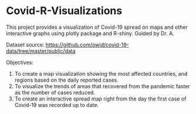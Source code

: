 # Covid-R-Visualizations
This project provides a visualization of Covid-19 spread on maps and other interactive graphs using plotly package and R-shiny. Guided by Dr. A. 

Dataset source: https://github.com/owid/covid-19-data/tree/master/public/data

Objectives:
1. To create a map visualization showing the most affected countries, and regions based on the daily reported cases.
2. To visualize the trends of areas that recovered from the pandemic faster as the number of cases reduced.
3. To create an interactive spread map right from the day the first case of Covid-19 was recorded up to date.